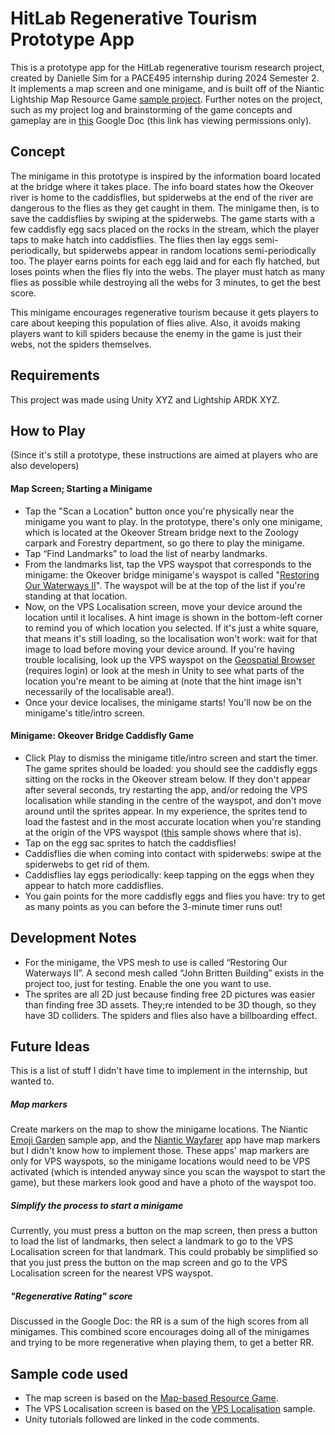 # HitLab Regenerative Tourism Prototype App
This is a prototype app for the HitLab regenerative tourism research project, created by Danielle Sim for a PACE495 internship during 2024 Semester 2. It implements a map screen and one minigame, and is built off of the Niantic Lightship Map Resource Game [sample project](https://lightship.dev/docs/maps/sample_projects/#map-based-resource-game). Further notes on the project, such as my project log and brainstorming of the game concepts and gameplay are in [this](https://docs.google.com/document/d/1tDF5xV8388KVuVDwxj86CrIm0jnS1esgIW8BEym90tw/edit?usp=sharing) Google Doc (this link has viewing permissions only).

## Concept
The minigame in this prototype is inspired by the information board located at the bridge where it takes place. The info board states how the Okeover river is home to the caddisflies, but spiderwebs at the end of the river are dangerous to the flies as they get caught in them. The minigame then, is to save the caddisflies by swiping at the spiderwebs. The game starts with a few caddisfly egg sacs placed on the rocks in the stream, which the player taps to make hatch into caddisflies. The flies then lay eggs semi-periodically, but spiderwebs appear in random locations semi-periodically too. The player earns points for each egg laid and for each fly hatched, but loses points when the flies fly into the webs. The player must hatch as many flies as possible while destroying all the webs for 3 minutes, to get the best score. 

This minigame encourages regenerative tourism because it gets players to care about keeping this population of flies alive. Also, it avoids making players want to kill spiders because the enemy in the game is just their webs, not the spiders themselves.

## Requirements
This project was made using Unity XYZ and Lightship ARDK XYZ.

## How to Play
(Since it's still a prototype, these instructions are aimed at players who are also developers)
#### Map Screen; Starting a Minigame
* Tap the "Scan a Location" button once you're physically near the minigame you want to play. In the prototype, there's only one minigame, which is located at the Okeover Stream bridge next to the Zoology carpark and Forestry department, so go there to play the minigame.
* Tap “Find Landmarks” to load the list of nearby landmarks.
* From the landmarks list, tap the VPS wayspot that corresponds to the minigame: the Okeover bridge minigame's wayspot is called "[Restoring Our Waterways II](https://lightship.dev/account/geospatial-browser/-43.5224852277752,172.58739325297188,16.56,9304F0D191A345278282AEB0BE7F7B6C,295631c30f804d4eacc36314a8133e37.16/scan-wayspot)". The wayspot will be at the top of the list if you're standing at that location.
* Now, on the VPS Localisation screen, move your device around the location until it localises. A hint image is shown in the bottom-left corner to remind you of which location you selected. If it's just a white square, that means it's still loading, so the localisation won't work: wait for that image to load before moving your device around. If you're having trouble localising, look up the VPS wayspot on the [Geospatial Browser](https://lightship.dev/account/geospatial-browser) (requires login) or look at the mesh in Unity to see what parts of the location you're meant to be aiming at (note that the hint image isn't necessarily of the localisable area!).
* Once your device localises, the minigame starts! You'll now be on the minigame's title/intro screen.

#### Minigame: Okeover Bridge Caddisfly Game
* Click Play to dismiss the minigame title/intro screen and start the timer. The game sprites should be loaded: you should see the caddisfly eggs sitting on the rocks in the Okeover stream below. If they don't appear after several seconds, try restarting the app, and/or redoing the VPS localisation while standing in the centre of the wayspot, and don't move around until the sprites appear. In my experience, the sprites tend to load the fastest and in the most accurate location when you're standing at the origin of the VPS wayspot ([this](https://lightship.dev/docs/ardk/sample_projects/#vps-localization) sample shows where that is).
* Tap on the egg sac sprites to hatch the caddisflies!
* Caddisflies die when coming into contact with spiderwebs: swipe at the spiderwebs to get rid of them.
* Caddisflies lay eggs periodically: keep tapping on the eggs when they appear to hatch more caddisflies.
* You gain points for the more caddisfly eggs and flies you have: try to get as many points as you can before the 3-minute timer runs out!

## Development Notes
* For the minigame, the VPS mesh to use is called “Restoring Our Waterways II”. A second mesh called “John Britten Building” exists in the project too, just for testing. Enable the one you want to use.
* The sprites are all 2D just because finding free 2D pictures was easier than finding free 3D assets. They;re intended to be 3D though, so they have 3D colliders. The spiders and flies also have a billboarding effect.

## Future Ideas
This is a list of stuff I didn't have time to implement in the internship, but wanted to.
##### Map markers
Create markers on the map to show the minigame locations. The Niantic [Emoji Garden](https://lightship.dev/docs/ardk/emoji_garden/) sample app, and the [Niantic Wayfarer](https://play.google.com/store/apps/details?id=com.nianticlabs.argeo.niamapapp&pcampaignid=web_share) app have map markers but I didn't know how to implement those. These apps' map markers are only for VPS wayspots, so the minigame locations would need to be VPS activated (which is intended anyway since you scan the wayspot to start the game), but these markers look good and have a photo of the wayspot too.
##### Simplify the process to start a minigame
Currently, you must press a button on the map screen, then press a button to load the list of landmarks, then select a landmark to go to the VPS Localisation screen for that landmark. This could probably be simplified so that you just press the button on the map screen and go to the VPS Localisation screen for the nearest VPS wayspot.
##### "Regenerative Rating" score
Discussed in the Google Doc: the RR is a sum of the high scores from all minigames. This combined score encourages doing all of the minigames and trying to be more regenerative when playing them, to get a better RR.

## Sample code used
* The map screen is based on the [Map-based Resource Game](https://lightship.dev/docs/maps/sample_projects/#map-based-resource-game).
* The VPS Localisation screen is based on the [VPS Localisation](https://lightship.dev/docs/ardk/sample_projects/#vps-localization) sample.
* Unity tutorials followed are linked in the code comments.